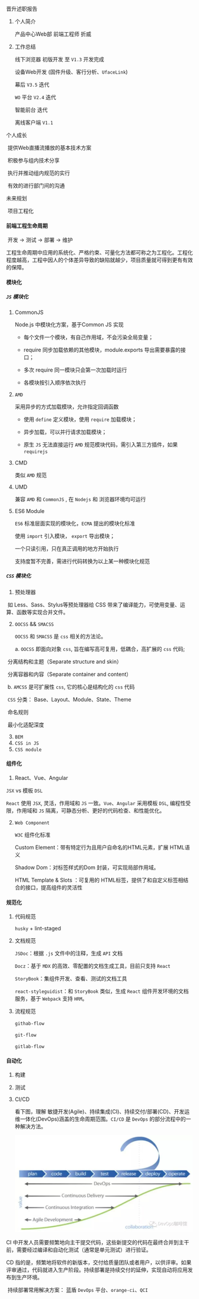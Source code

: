 晋升述职报告

1. 个人简介

   产品中心Web部 前端工程师 折威

2. 工作总结

   线下浏览器 初版开发 至 `V1.3` 开发完成 

   设备Web开发 (固件升级、客行分析、`UfaceLink`)

   幕后 `V3.5` 迭代

   `WO` 平台  `V2.4` 迭代

   智能前台 迭代

   离线客户端 `V1.1`

个人成长

​	提供Web直播流播放的基本技术方案

​	积极参与组内技术分享

​	执行并推动组内规范的实行

​	有效的进行部门间的沟通

未来规划

​	项目工程化

#### 前端工程生命周期

​	开发 -> 测试 -> 部署 -> 维护



工程生命周期中应用的系统化、严格约束、可量化方法都可称之为工程化。工程化程度越高，工程中因人的个体差异导致的缺陷就越少，项目质量就可得到更有有效的保障。

#### 模块化

##### `JS` 模块化

1. CommonJS

   Node.js 中模块化方案，基于Common JS 实现

   - 每个文件一个模块，有自己作用域，不会污染全局变量；

   - require 同步加载依赖的其他模块，module.exports 导出需要暴露的接口；

   - 多次 require 同一模块只会第一次加载时运行

   - 各模块按引入顺序依次执行

2. `AMD`

   采用异步的方式加载模块，允许指定回调函数

   - 使用 `define` 定义模块，使用 `require` 加载模块；

   - 异步加载，可以并行请求加载模块；

   - 原生 `JS` 无法直接运行 `AMD` 规范模块代码，需引入第三方插件，如果 `requirejs`

3. CMD

   类似 `AMD` 规范

4. UMD

   兼容 `AMD` 和 `CommonJS` , 在 `Nodejs` 和 浏览器环境均可运行

5. ES6 Module

   `ES6` 标准层面实现的模块化，`ECMA` 提出的模块化标准

   使用 `import` 引入模块， `export` 导出模块；

   一个只读引用，只在真正调用的地方开始执行

   支持度暂不完善，需进行代码转换为以上某一种模块化规范

##### `CSS` 模块化

1. 预处理器

​	如 Less、Sass、Stylus等预处理器给 CSS 带来了编译能力，可使用变量、运算、函数等实现合并文件。

2. `OOCSS` && `SMACSS`

   `OOCSS` 和 `SMACSS` 是 `css` 相关的方法论。

   a.  `OOCSS` 即面向对象 `css`, 旨在编写高可复用，低耦合，高扩展的 `css` 代码;

​	分离结构和主题（Separate structure and skin）

​	分离容器和内容（Separate container and content）

​	b.   `AMCSS` 是可扩展性 `css`, 它的核心是结构化的 `css` 代码

​	`CSS` 分类： Base、Layout、Module、State、Theme

​	命名规则

​	最小化适配深度

3.  `BEM`
4. `CSS in JS`
5. `CSS module`



#### 组件化

1.  React、Vue、Angular

   `JSX` vs 模板 `DSL`

   `React` 使用 `JSX`, 灵活，作用域和 `JS` 一致。`Vue`、`Angular` 采用模板 `DSL`, 编程性受限，作用域和 `JS` 隔离，可静态分析、更好的代码检查、和性能优化。

2. `Web Component`

   `W3C` 组件化标准

   Custom Element：带有特定行为且用户自命名的HTML元素，扩展 HTML语义

   Shadow Dom：对标签样式的Dom 封装，可实现局部作用域。

   HTML Template & Slots ：可复用的 HTML标签，提供了和自定义标签相结合的接口，提高组件的灵活性

#### 规范化

1. 代码规范

   `husky`  +  lint-staged

2. 文档规范

   `JSDoc`：根据 `.js` 文件中的注释，生成 `API` 文档

   `Docz`：基于 `MDX` 的高效、零配置的文档生成工具，目前只支持 `React`

   `StoryBook`：集组件开发、查看、测试的文档工具

   `react-styleguidist`：和 `StoryBook` 类似，生成 `React` 组件开发环境的文档服务，基于 `Webpack` 支持 `HRM`。

3. 流程规范

   `githab-flow`

   `git-flow`

   `gitlab-flow`



#### 自动化

1. 构建

2. 测试

3. CI/CD

   看下图，理解 敏捷开发(Agile)、持续集成(CI)、持续交付/部署(CD)、开发运维一体化(DevOps)涵盖的生命周期范围。`CI/CD` 是 `DevOps` 的部分流程中的一种解决方法。

   ![img](./images/ci-cd.jpeg)

CI 中开发人员需要频繁地向主干提交代码，这些新提交的代码在最终合并到主干前，需要经过编译和自动化测试（通常是单元测试）进行验证。



CD 指的是，频繁地将软件的新版本，交付给质量团队或者用户，以供评审。如果评审通过，代码就进入生产阶段。持续部署是持续交付的延伸，实现自动将应用发布到生产环境。

​	持续部署常用解决方案： 蓝盾 `DevOps` 平台、`orange-ci`、`QCI`